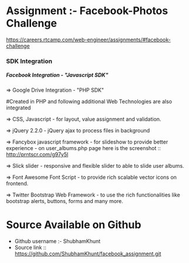 # Assignment :- Facebook-Photos Challenge
https://careers.rtcamp.com/web-engineer/assignments/#facebook-challenge



### SDK Integration

##### Facebook Integration - "Javascript SDK"
=> Google Drive Integration - "PHP SDK"



#Created in PHP and following additional Web Technologies are also integrated

=> CSS, Javascript
	- for layout, value assignment and validation.

=> jQuery 2.2.0
	- jQuery ajax to process files in background
	
=> Fancybox javascript framework
	- for slideshow to provide better experience - on user_albums.php page here is the screenshot :: http://prntscr.com/g97y5l
	
=> Slick slider
	- responsive and flexible slider to able to slide user albums.
	
=> Font Awesome Font Script
	- to provide rich scalable vector icons on frontend.

=> Twitter Bootstrap Web Framework
	- to use the rich functionalities like bootstrap alerts, buttons, forms and many more.
	


# Source Available on Github

- Github username :- ShubhamKhunt
- Source link :: https://github.com/ShubhamKhunt/facebook_assignment.git
